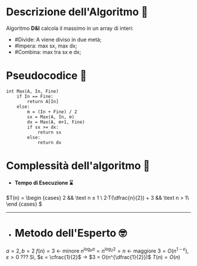 # Descrizione dell'Algoritmo 📃
Algoritmo **D&I** calcola il massimo in un array di interi:
- #Divide: A viene diviso in due metà;
- #Impera: max sx, max dx;
- #Combina: max tra sx e dx;

# Pseudocodice 🧬
``` Pseudocodice TI:"Max" "FOLD"
int Max(A, In, Fine)
	if In == Fine:
		return A[In]
	else:
		m = (In + Fine) / 2
		sx = Max(A, In, m)
		dx = Max(A, m+1, Fine)
		if sx >= dx:
			return sx
		else:
			return dx
```

# Complessità dell'algoritmo 🔬
- #### Tempo di Esecuzione ⌛
$T(n) =
\begin {cases} 
2 && \text n ≤ 1 \\
2·T(\dfrac{n}{2}) + 3 && \text n > 1\\
\end {cases}
$ 
***
- # Metodo dell'Esperto 🤓
$a = 2, b = 2$
$f(n) = 3$ $\longleftarrow$ minore
$n^{\log_b a} = n^{\log_2 2} = n$ $\longleftarrow$ maggiore
$3 = O(n^{1-ε})$, $ε>0$ ???
Sì, $ε = \cfrac{1}{2}$ -> $3 = O(n^{\dfrac{1}{2}})$
$T(n) = O(n)$
